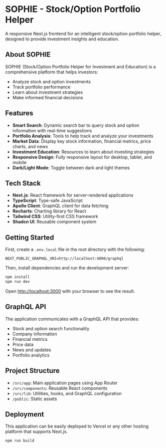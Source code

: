 # SOPHIE - Stock/Option Portfolio Helper

A responsive Next.js frontend for an intelligent stock/option portfolio helper, designed to provide investment insights and education.

## About SOPHIE

SOPHIE (Stock/Option Portfolio Helper for Investment and Education) is a comprehensive platform that helps investors:
- Analyze stock and option investments
- Track portfolio performance
- Learn about investment strategies
- Make informed financial decisions

## Features

- **Smart Search**: Dynamic search bar to query stock and option information with real-time suggestions
- **Portfolio Analysis**: Tools to help track and analyze your investments
- **Market Data**: Display key stock information, financial metrics, price charts, and news
- **Investment Education**: Resources to learn about investing strategies
- **Responsive Design**: Fully responsive layout for desktop, tablet, and mobile
- **Dark/Light Mode**: Toggle between dark and light themes

## Tech Stack

- **Next.js**: React framework for server-rendered applications
- **TypeScript**: Type-safe JavaScript
- **Apollo Client**: GraphQL client for data fetching
- **Recharts**: Charting library for React
- **Tailwind CSS**: Utility-first CSS framework
- **Shadcn UI**: Reusable component system

## Getting Started

First, create a `.env.local` file in the root directory with the following:

```
NEXT_PUBLIC_GRAPHQL_URI=http://localhost:4000/graphql
```

Then, install dependencies and run the development server:

```bash
npm install
npm run dev
```

Open [http://localhost:3000](http://localhost:3000) with your browser to see the result.

## GraphQL API

The application communicates with a GraphQL API that provides:

- Stock and option search functionality
- Company information
- Financial metrics
- Price data
- News and updates
- Portfolio analytics

## Project Structure

- `/src/app`: Main application pages using App Router
- `/src/components`: Reusable React components
- `/src/lib`: Utilities, hooks, and GraphQL configuration
- `/public`: Static assets

## Deployment

This application can be easily deployed to Vercel or any other hosting platform that supports Next.js.

```bash
npm run build
```
